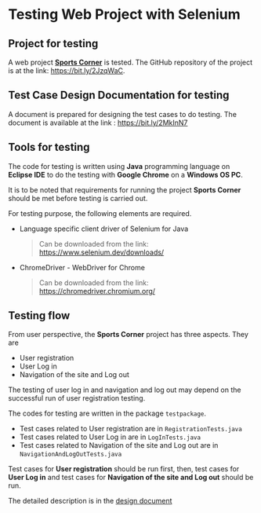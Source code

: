 # Testing Web Project with Selenium

## Project for testing 
A web project **[Sports Corner](https://github.com/MdSiamAnsary/SportsCorner)** is tested. The GitHub repository of the project is at the link: https://bit.ly/2JzqWaC. 

## Test Case Design Documentation for testing 
A document is prepared for designing the test cases to do testing. The document is available at the link : https://bit.ly/2MkInN7 

## Tools for testing

The code for testing is written using **Java** programming language on **Eclipse IDE** to do the testing with **Google Chrome** on a **Windows OS PC**.

It is to be noted that requirements for running the project **Sports Corner** should be met before testing is carried out. 

For testing purpose, the following elements are required.
- Language specific client driver of Selenium for Java
	> Can be downloaded from the link: https://www.selenium.dev/downloads/ 
- ChromeDriver - WebDriver for Chrome 
	> Can be downloaded from the link: https://chromedriver.chromium.org/ 
 
## Testing flow
From user perspective, the **Sports Corner** project has three aspects. They are 
- User registration 
- User Log in 
- Navigation of the site and Log out 

The testing of user log in and navigation and log out may depend on the successful run of user registration testing. 

The codes for testing are written in the package `testpackage`.
- Test cases related to User registration are in `RegistrationTests.java`
- Test cases related to User Log in are in `LogInTests.java`
- Test cases related to Navigation of the site and Log out are in `NavigationAndLogOutTests.java`

Test cases for **User registration** should be run first, then, test cases for **User Log in** and test cases for **Navigation of the site and Log out** should be run. 

The detailed description is in the [design document](https://bit.ly/2MkInN7) 
